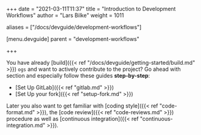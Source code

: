 +++
date = "2021-03-11T11:37"
title = "Introduction to Development Workflows"
author = "Lars Bilke"
weight = 1011

aliases = ["/docs/devguide/development-workflows"]

[menu.devguide]
parent = "development-workflows"

+++

You have already [build]({{< ref "/docs/devguide/getting-started/build.md" >}}) `ogs` and want to actively contribute to the project? Go ahead with section and especially follow these guides **step-by-step**:

- [Set Up GitLab]({{< ref "gitlab.md" >}})
- [Set Up your fork]({{< ref "setup-fork.md" >}})

Later you also want to get familiar with [coding style]({{< ref "code-format.md" >}}), the [code review]({{< ref "code-reviews.md" >}}) procedure as well as [continuous integration]({{< ref "continuous-integration.md" >}}).
